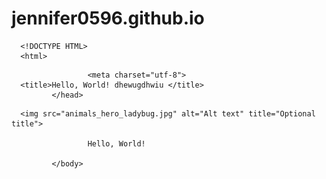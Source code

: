 # jennifer0596.github.io
      <!DOCTYPE HTML>
      <html>
<head>

                     <meta charset="utf-8">
      <title>Hello, World! dhewugdhwiu </title>
             </head>
<body>

      <img src="animals_hero_ladybug.jpg" alt="Alt text" title="Optional title">
      
                     Hello, World!
      
             </body>
</html>
